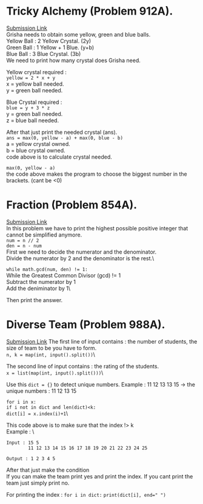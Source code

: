 # Tricky Alchemy (Problem 912A).
[Submission Link](https://codeforces.com/contest/912/submission/42308697)\
Grisha needs to obtain some yellow, green and blue balls.\
Yellow Ball : 2 Yellow Crystal. (2y)\
Green Ball  : 1 Yellow + 1 Blue. (y+b)\
Blue Ball   : 3 Blue Crystal. (3b)\
We need to print how many crystal does Grisha need.

Yellow crystal required : \
```yellow = 2 * x + y```\
x = yellow ball needed.\
y = green ball needed.

Blue Crystal required  :\
```blue = y + 3 * z```\
y = green ball needed.\
z = blue ball needed.

After that just print the needed crystal (ans).\
```ans = max(0, yellow - a) + max(0, blue - b)```\
a = yellow crystal owned.\
b = blue crystal owned.\
code above is to calculate crystal needed.

```max(0, yellow - a)```\
the code above makes the program to choose the biggest number in the brackets. (cant be <0)



# Fraction (Problem 854A).
[Submission Link](http://codeforces.com/contest/854/submission/42455021)\
In this problem we have to print the highest possible positive integer that cannot be simplified anymore.\
```num = n // 2```\
```den = n - num```\
First we need to decide the numerator and the denominator.\
Divide the numerator by 2 and the denominator is the rest.\

```while math.gcd(num, den) != 1:```\
While the Greatest Common Divisor (gcd) != 1\
Subtract the numerator by 1\
Add the deniminator by 1\

Then print the answer.

# Diverse Team (Problem 988A).
[Submission Link](http://codeforces.com/contest/988/submission/42458158)
The first line of input contains : the number of students, the size of team to be you have to form.\
```n, k = map(int, input().split())```\

The second line of input contains : the rating of the students.\
```x = list(map(int, input().split()))```\

Use this ```dict = {}```  to detect unique numbers.
Example : 11 12 13 13 15 -> the unique numbers : 11 12 13 15

```for i in x:```\
  ```if i not in dict and len(dict)<k:```\
		   ```dict[i] = x.index(i)+1```\

This code above is to make sure that the index !> k\
Example : \
```
Input : 15 5
        11 12 13 14 15 16 17 18 19 20 21 22 23 24 25

Output : 1 2 3 4 5
```

After that just make the condition\
If you can make the team print yes and print the index.
If you cant print the team just simply print no.

For printing the index :
```for i in dict:```
		```print(dict[i], end=" ")```
		






          
 































